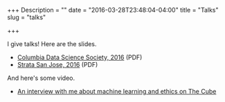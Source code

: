 +++
Description = ""
date = "2016-03-28T23:48:04-04:00"
title = "Talks"
slug = "talks"

+++

I give talks! Here are the slides.

 - [Columbia Data Science Society,
   2016](/talks/columbia_2016/columbia_2016.pdf) (PDF)
 - [Strata San Jose, 2016](/talks/strata_sanjose_2016/strata_sanjose_2016.pdf)
   (PDF)

And here's some video.

 - [An interview with me about machine learning and ethics on The
   Cube](https://www.youtube.com/watch?v=1ui84CSu3S0)
